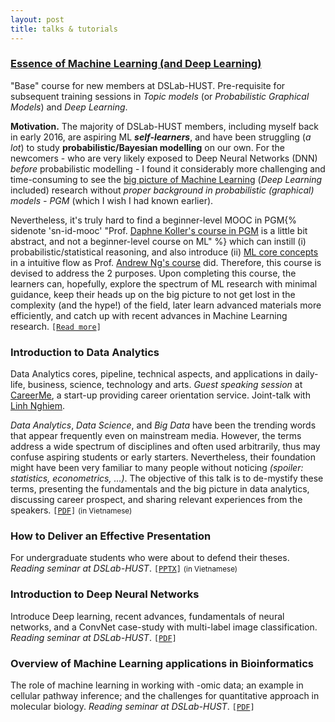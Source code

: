 ```yaml
---
layout: post
title: talks & tutorials
---
```


### <a href="{{ site.github.url }}/articles/16/essence-machine-deep-learning">Essence of Machine Learning (and Deep Learning)</a>

"Base" course for new members at DSLab-HUST. Pre-requisite for subsequent training sessions in *Topic models* (or *Probabilistic Graphical Models*) and *Deep Learning*. 

**Motivation.** The majority of DSLab-HUST members, including myself back in early 2016, are aspiring ML ***self-learners***, and have been struggling (*a lot*) to study **probabilistic/Bayesian modelling** on our own. For the newcomers - who are very likely exposed to Deep Neural Networks (DNN) *before* probabilistic modelling - I found it considerably more challenging and time-consuming to see the [big picture of Machine Learning](/articles/16/essence-machine-deep-learning#map) (*Deep Learning* included) research without *proper background in probabilistic (graphical) models - PGM* (which I wish I had known earlier).

Nevertheless, it's truly hard to find a beginner-level MOOC in PGM{% sidenote 'sn-id-mooc' "Prof. [Daphne Koller's course in PGM](https://www.coursera.org/specializations/probabilistic-graphical-models) is a little bit abstract, and not a beginner-level course on ML" %} which can instill (i) probabilistic/statistical reasoning, and also introduce (ii) [ML core concepts](/articles/16/essence-machine-deep-learning#core) in a intuitive flow as Prof. [Andrew Ng's course](https://www.coursera.org/learn/machine-learning) did. Therefore, this course is devised to address the 2 purposes. Upon completing this course, the learners can, hopefully, explore the spectrum of ML research with minimal guidance, keep their heads up on the big picture to not get lost in the complexity (and the hype!) of the field, later learn advanced materials more efficiently, and catch up with recent advances in Machine Learning research.
`[`[`Read more`](/articles/16/essence-machine-deep-learning)`]`


### Introduction to Data Analytics

Data Analytics cores, pipeline, technical aspects, and applications in daily-life, business, science, technology and arts. 
*Guest speaking session* at [CareerMe](http://mycareerme.com/recap-hoi-thao-data-analytics/), a start-up providing career orientation service. Joint-talk with [Linh Nghiem](https://www.linkedin.com/in/linhnghiem).

<i>Data Analytics</i>, <i>Data Science</i>, and <i>Big Data</i> have been the trending words that appear frequently even on mainstream media. However, the terms address a wide spectrum of disciplines and often used arbitrarily, thus may confuse aspiring students or early starters. Nevertheless, their foundation might have been very familiar to many people without noticing <i>(spoiler: statistics, econometrics, ...)</i>. The objective of this talk is to de-mystify these terms, presenting the fundamentals and the big picture in data analytics, discussing career prospect, and sharing relevant experiences from the speakers.
`[`[`PDF`](https://1drv.ms/b/s!ApOZHae4ogqZ3AJg76xtDPEzSlH-)`]` <small>(in Vietnamese)</small> 


### How to Deliver an Effective Presentation
For undergraduate students who were about to defend their theses. 
*Reading seminar at DSLab-HUST*. 
`[`[`PPTX`](https://1drv.ms/p/s!ApOZHae4ogqZtGazlo8hNQJXpuwn)`]` <small>(in Vietnamese)</small> 


### Introduction to Deep Neural Networks
Introduce Deep learning, recent advances, fundamentals of neural networks, and a ConvNet case-study with multi-label image classification.
*Reading seminar at DSLab-HUST*. 
`[`[`PDF`](https://1drv.ms/b/s!ApOZHae4ogqZ3Uyd2rpWo3g-4xYA)`]` 

### Overview of Machine Learning applications in  Bioinformatics
The role of machine learning in working with -omic data; an example in cellular pathway inference; and the challenges for quantitative approach in molecular biology.
*Reading seminar at DSLab-HUST*. 
`[`[`PDF`](https://1drv.ms/b/s!ApOZHae4ogqZgx1UBrQ_1zax090-)`]`



